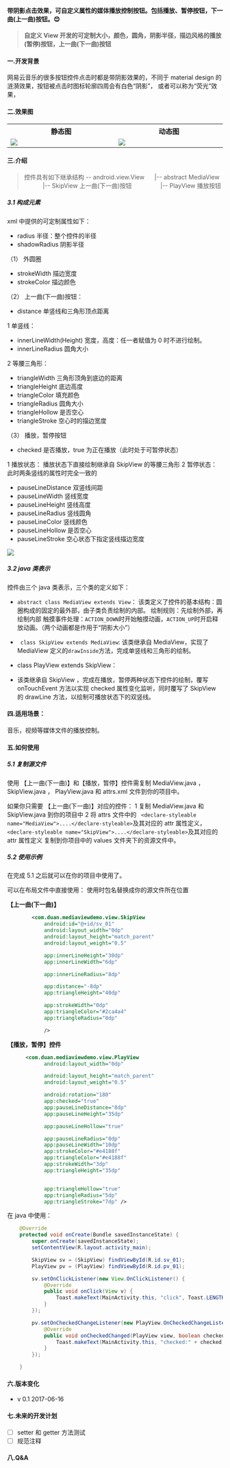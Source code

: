 ﻿#### 带阴影点击效果，可自定义属性的媒体播放控制按钮。包括播放、暂停按钮，下一曲(上一曲)按钮。:blush:

>**自定义 View 开发的可定制大小，颜色，圆角，阴影半径，描边风格的播放(暂停)按钮，上一曲(下一曲)按钮**

#### 一.开发背景
网易云音乐的很多按钮控件点击时都是带阴影效果的，不同于 material design 的涟漪效果，按钮被点击时图标轮廓四周会有白色“阴影”， 或者可以称为“荧光”效果，

#### 二.效果图
<table align="center">
<tr>
<th align="center">静态图</th>
<th align="center">动态图</th>
</tr>
<tr>
<td width="350"><img src="https://raw.githubusercontent.com/DuanJiaNing/MediaView/master/screenshort1.png" ></td>
<td width="350"><img src="https://raw.githubusercontent.com/DuanJiaNing/MediaView/master/screenshort.gif"></td>
</tr>
</table>

#### 三.介绍
> 控件具有如下继承结构
> -- android.view.View
> &nbsp;&nbsp;&nbsp;&nbsp;&nbsp;|-- abstract MediaView
> &nbsp;&nbsp;&nbsp;&nbsp;&nbsp; &nbsp;&nbsp;&nbsp;&nbsp;&nbsp;|-- SkipView    上一曲(下一曲)按钮
> &nbsp;&nbsp;&nbsp;&nbsp;&nbsp;&nbsp;&nbsp;&nbsp;&nbsp;&nbsp; &nbsp;&nbsp;&nbsp;&nbsp;&nbsp;|-- PlayView     播放按钮
##### 3.1 构成元素

xml 中提供的可定制属性如下：

- radius 半径：整个控件的半径
- shadowRadius 阴影半径

（1） 外圆圈
- strokeWidth 描边宽度
- strokeColor 描边颜色


（2） 上一曲(下一曲)按钮：
- distance 单竖线和三角形顶点距离

1 单竖线：
- innerLineWidth(Height) 宽度，高度：任一者赋值为 0 时不进行绘制。
- innerLineRadius 圆角大小

2 等腰三角形：
- triangleWidth 三角形顶角到底边的距离
- triangleHeight 底边高度
- triangleColor 填充颜色
- triangleRadius 圆角大小
- triangleHollow 是否空心
- triangleStroke 空心时的描边宽度

（3） 播放，暂停按钮
- checked 是否播放，true 为正在播放（此时处于可暂停状态）

1 播放状态：
播放状态下直接绘制继承自 SkipView 的等腰三角形
2 暂停状态：此时两条竖线的属性时完全一致的
- pauseLineDistance 双竖线间距
- pauseLineWidth 竖线宽度
- pauseLineHeight 竖线高度
- pauseLineRadius 竖线圆角
- pauseLineColor 竖线颜色
- pauseLineHollow 是否空心
- pauseLineStroke 空心状态下指定竖线描边宽度

![](https://raw.githubusercontent.com/DuanJiaNing/MediaView/master/anyic.jpg)

##### 3.2 java 类表示
控件由三个 java 类表示，三个类的定义如下：
- `abstract class MediaView extends View`：
该类定义了控件的基本结构：圆圈构成的固定的最外部，由子类负责绘制的内部。
绘制规则：先绘制外部，再绘制内部
触摸事件处理：`ACTION_DOWN`时开始触摸动画，`ACTION_UP`时开启释放动画。（两个动画都是作用于“阴影大小”）

- ` class SkipView extends MediaView`:
该类继承自 MediaView，实现了 MediaView 定义的`drawInside`方法，完成单竖线和三角形的绘制。

- class PlayView extends SkipView：
- 该类继承自 SkipView ，完成在播放，暂停两种状态下控件的绘制，覆写 onTouchEvent 方法以实现 checked 属性变化监听，同时覆写了 SkipView 的 drawLine 方法，以绘制可播放状态下的双竖线。

#### 四.适用场景：
音乐，视频等媒体文件的播放控制。
#### 五.如何使用
##### 5.1 复制源文件
使用 【上一曲(下一曲)】和【播放，暂停】控件需复制 MediaView.java ， SkipView.java ， PlayView.java 和 attrs.xml 文件到你的项目中。

如果你只需要 【上一曲(下一曲)】对应的控件：
1 复制 MediaView.java 和 SkipView.java 到你的项目中
2 将 attrs 文件中的 ` <declare-styleable name="MediaView">....</declare-styleable>`及其对应的 attr 属性定义，` <declare-styleable name="SkipView">....</declare-styleable>`及其对应的 attr 属性定义 复制到你项目中的 values 文件夹下的资源文件中。

##### 5.2 使用示例
在完成 5.1 之后就可以在你的项目中使用了。

可以在布局文件中直接使用：
使用时包名替换成你的源文件所在位置

**【上一曲(下一曲)】**
```xml
        <com.duan.mediaviewdemo.view.SkipView
            android:id="@+id/sv_01"
            android:layout_width="0dp"
            android:layout_height="match_parent"
            android:layout_weight="0.5"

            app:innerLineHeight="30dp"
            app:innerLineWidth="6dp"

            app:innerLineRadius="8dp"

            app:distance="-8dp"
            app:triangleHeight="40dp"

            app:strokeWidth="0dp"
            app:triangleColor="#2ca4a4"
            app:triangleRadius="8dp"

            />
```

**【播放，暂停】控件**
``` xml
      <com.duan.mediaviewdemo.view.PlayView
            android:layout_width="0dp"

            android:layout_height="match_parent"
            android:layout_weight="0.5"

            android:rotation="180"
            app:checked="true"
            app:pauseLineDistance="8dp"
            app:pauseLineHeight="35dp"

            app:pauseLineHollow="true"

            app:pauseLineRadius="0dp"
            app:pauseLineWidth="10dp"
            app:strokeColor="#e4188f"
            app:triangleColor="#e4188f"
            app:strokeWidth="3dp"
            app:triangleHeight="35dp"


            app:triangleHollow="true"
            app:triangleRadius="5dp"
            app:triangleStroke="7dp" />
```
在 java 中使用：
```java
    @Override
    protected void onCreate(Bundle savedInstanceState) {
        super.onCreate(savedInstanceState);
        setContentView(R.layout.activity_main);

        SkipView sv = (SkipView) findViewById(R.id.sv_01);
        PlayView pv = (PlayView) findViewById(R.id.pv_01);

        sv.setOnClickListener(new View.OnClickListener() {
            @Override
            public void onClick(View v) {
                Toast.makeText(MainActivity.this, "click", Toast.LENGTH_SHORT).show();
            }
        });

        pv.setOnCheckedChangeListener(new PlayView.OnCheckedChangeListener() {
            @Override
            public void onCheckedChanged(PlayView view, boolean checked) {
                Toast.makeText(MainActivity.this, "checked:" + checked, Toast.LENGTH_SHORT).show();
            }
        });

    }
```

#### 六.版本变化
- v 0.1 2017-06-16

#### 七.未来的开发计划
- [ ] setter 和 getter 方法测试
- [ ] 规范注释
#### 八.Q&A
